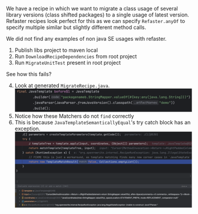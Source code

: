 We have a recipe in which we want to migrate a class usage of several library versions (class shifted packages) to a single usage of latest version. 
Refaster recipes look perfect for this as we can specify `Refaster.anyOf` to specify multiple similar but slightly different method calls.

We did not find any examples of non java SE usages with refaster. 

1. Publish libs project to maven local
2. Run `DownloadRecipeDependencies` from root project
3. Run `MigrateUnitTest` present in root project

See how this fails?

4. Look at generated `MigrateRecipe.java`. 
![Screenshot 2024-03-16 at 18.52.45.png](Screenshot%202024-03-16%20at%2018.52.45.png)
5. Notice how these Matchers do not `find` correctly
6. This is because `JavaTemplateSemanticallyEqual`'s try catch block has an exception.
![Screenshot 2024-03-18 at 09.12.30.png](Screenshot%202024-03-18%20at%2009.12.30.png)
